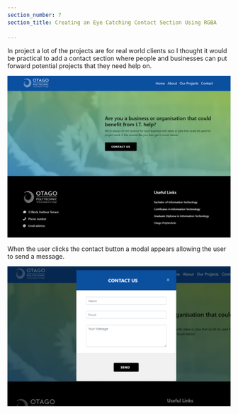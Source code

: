 ```yaml
---
section_number: 7
section_title: Creating an Eye Catching Contact Section Using RGBA

---
```


In project a lot of the projects are for real world clients so I thought it would be practical to add a contact section where people and businesses can put forward potential projects that they need help on.

<script src="https://snipsave.com/embed/IJf2EHrKabFYWTCSBV.js"></script>

![marqueetool](contactussection.PNG)

When the user clicks the contact button a modal appears allowing the user to send a message.

![marqueetool](contactusmodal.PNG)
